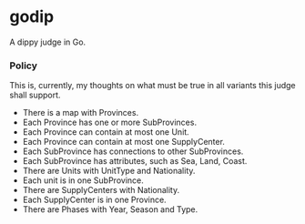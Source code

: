 godip
=====

A dippy judge in Go.

### Policy

This is, currently, my thoughts on what must be true in all variants this judge shall support.

* There is a map with Provinces.
 * Each Province has one or more SubProvinces.
 * Each Province can contain at most one Unit.
 * Each Province can contain at most one SupplyCenter.
 * Each SubProvince has connections to other SubProvinces.
 * Each SubProvince has attributes, such as Sea, Land, Coast.
* There are Units with UnitType and Nationality.
 * Each unit is in one SubProvince.
* There are SupplyCenters with Nationality.
 * Each SupplyCenter is in one Province.
* There are Phases with Year, Season and Type.

